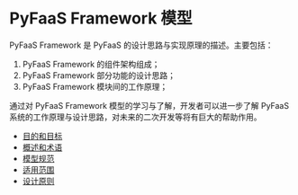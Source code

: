 # PyFaaS Framework 模型

PyFaaS Framework 是 PyFaaS 的设计思路与实现原理的描述。主要包括：

1. PyFaaS Framework 的组件架构组成；
2. PyFaaS Framework 部分功能的设计思路；
3. PyFaaS Framework 模块间的工作原理；

通过对 PyFaaS Framework 模型的学习与了解，开发者可以进一步了解 PyFaaS 系统的工作原理与设计思路，对未来的二次开发等将有巨大的帮助作用。

- [目的和目标](./1.purpose_and_goals.md)
- [概述和术语](./2.overview_and_terminology.md)
- [模型规范](./3.framework_model.md)
- [适用范围](./4.application_scopes.md)
- [设计原则](./5.design_principles.md)